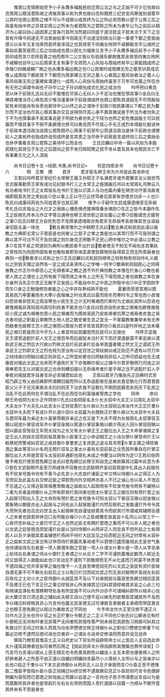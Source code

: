 <!-- { "loadSidebar": true } -->
　　惟周公克慎厥始至予小子永膺多福殷民初迁周公治之与之正始不可少愆也故曰克慎周公既没君陈继之诱掖其善以和为贵也故曰克和既厯三纪世变风移旌别淑慝毕公其时也周公君陈之绪不可以不成故以成其终为公之所必克而敬以望于公焉三后之政虽有始中终之异其实周公之所未为者君陈为之君陈之所未为者毕公为之前后以相济为心是曰协心适因革之宜各行其所当然是曰同底于道洽犹孟子犹未洽于天下之洽昔有升降今则道无不洽昔由俗革今则政无不治道洽则政治只是一事使下都之民皆由德义以永年无复怙侈而恶终是泽润之也其效至于四夷左袵罔不咸頼极言毕公成终之事如此葢至是而三后之功始成也君以民化为福故又言予小子永膺多福应前予小子垂拱仰成而言○京师首善之地而周毕二公又皆以东伯镇东都故推其余效至四夷左袵罔不咸頼也自毕公以后周家无复有事于东郊而人心风俗与周始终矣毕公真能践成终之命哉○四夷咸頼广期之也永膺多福远期之也○公其惟时成周建无穷之基至训其成式惟乂成周指下都欲其于下都而为周家建立无穷之基人心者国之基风俗者治之基人心善风俗美无穷之基建矣谓道化一成而人心风俗与周始终虽至于万年可也基之所在亦有无穷之闻谓令闻也子孙毕公之子孙训顺也成式化民之成法也
　　呜呼罔曰弗克至以休于前政孔氏曰无曰不能惟在尽其心无曰人少不足治也惟在慎其事○金氏曰无惮其难惟当尽心毋忽其少惟当谨事休于前政谓成终也周公君陈其道固无不尽而殷俗犹有未同是尚有余责也故待毕公以终之此之谓休于前政○按民寡谓以下都之民为蕞尔而不足治也尽其心慎其事亦交互说得但尽其心承不畏其难说是于所当为者勿失之于不为也慎事承不易其事说是于所欲为者勿失之于轻为也邦之安危惟兹殷士可曰民寡而不愼其事乎不刚不柔厥德允修可曰弗克而不尽其心乎先王成烈本得殷化殷说休于前政本道洽政治说周公君陈既尽心慎事于前至毕公而道洽政治是休于前政也谓使前人之美有终也指成终说但成终是言其责之当尽休于前政是言成终则三后之美始全也休字重看言周公君陈之美待毕公而全也
　　王氏应麟曰毕命一篇以风俗为本殷民既化其效见于东迁之后盟向之民不肯归郑阳樊之民不肯从晋及其末也周民东亡不肯事秦王化之入人深矣

　　尚书日记卷十五
<经部,书类,尚书日记>
　　钦定四库全书
　　尚书日记卷十六　　　　明　王樵　撰
　　君牙
　　君牙臣名穆王命为大司徒此其诰命也
　　王若曰呜呼君牙至纪扵太常穆王康王孙昭王子名满君牙或作君雅言汝父祖世笃忠贞服事勤劳王家有成功见纪録书扵三之太常王之旌旗画日月曰太常周礼司勲云凡有功者铭书扵王之太常铭名也书扵王旌以识其人与功也篇内重在继世功守家法故发端即叙其先世之羙如此○忠以事上正以守己云世笃者见其家有世徳世功非一人也○陈氏曰成康间芮伯为司徒君牙岂其后邪
　　惟予小子嗣守文武成康遗绪至无忝祖考孔氏曰言祖业之大已才之弱故心懐危惧虎尾惧咥春氷惧防○先正之臣今本譌作先王之臣按孔传本元作正字膂吕通脊也穆王资世职之臣处腹心之寄○旧服谓忠贞服劳之事○吕氏曰穆王方自忧危恐不克缵承遗绪故亦免君牙无忝祖考各欲保其世业语益亲切臣主盖一体也
　　敷五典至惟尔之中耕野王氏曰敷五典式和民则此语以施教之方典即五常父子君臣是也则者父之慈子之孝之类是也以其常行而不可易则谓之典以其不可过不可不及则谓之则尔身克正罔敢不正民心罔中惟尔之中此语以立教之本○言其不易之常道则为典所以教民者不出扵此敷者使无不知无不闻也言其秉执之常性则为则民所固有者也敬和者即劳来匡直使民彛物则各得其正而无所乖戾者也典则一也敷者求以式和之也○王氏应麟曰式和民则顺帝之则有物有则动作礼义威仪之则皆天理之自然有一定之成法圣贤传心之学唯一则字○敷典和则因民心之同得者教之尔正尔中即吾心之先得者率之教之道不外扵典则教之本惟在扵身心○教也者使人效之之谓也上之所有故下得而效之未有上之所无下得而效之者也故教之本在身尔身所当先正尔克正无敢不正矣民心不能自中尔之中民之所取中也○中正字因则字而生○身之正勉强修饬者能之心之中非存养纯熟不能也
　　夏暑雨至思其艰以图其易民乃寕夏暑雨冬大寒小民艰难之时也真氏曰夏而雨冬而寒时令之常也而小民惟曰怨咨者非怨天之雨且寒也小民生生之计无时弗艰而扵斯时为尤艰此其所以怨咨也厥惟艰哉非真知民间真切利疚者不能言也○金氏曰怨咨自伤衣食之艰难也厥惟艰哉叹小民之诚为艰难也思小民之艰难而为图其易民乃安矣艰者饥寒之艰易者衣食之易古者司徒之职虽云掌教然土地人民之数安飬生息之宜无一不掌葢教飬兼举未有无养而敎者也故穆王念小民之艰而以图易为君牙告皆其职也○眞氏曰是时井地之法未壊民之艰已若是而况今乎为人上者宜何如其圗思而后民可以无艰也
　　呜呼丕显哉文王谟至追配扵前人文王之徳百年而后崩犹未洽扵天下而訏谟逺猷莫不素定故以谟称武王继之然后大行故以烈称文显扵前武承扵后各举其盛者賛之然文王之谟武王所承武王之烈即文王之烈也规为至当有以定百世之常经故曰咸正防范不遗有以尽万年之经纬故曰罔缺曰咸正则非后人之所宜纷更也曰罔缺则非后人之所可损益也先王成康尝对掦此文武之光命而不遏佚扵天下亦惟頼尔祖父之辅今尔君牙敬明乃司徒之训用奉若先王以对掦文武之光命则纉旧服以无忝祖考者扵是乎得之岂不追配扵前人乎奉若对掦就君牙自身言非必言辅君如此也
　　王若曰君牙乃惟由先正旧典时式至昭乃辟之有乂由旧典即所谓纉旧服而所以无忝追配者在是矣衣食足敎化行而君君臣臣父父子子兄兄弟弟夫夫妇妇则天下治衣食不足敎化不眀而民彛乖失则天下乱民之治乱不在此而何在乎谓治乱不在此而在功利富强者管商之学也
　　冏命
　　序曰穆王命伯冏为太仆正作冏命○孔氏曰伯冏臣名太仆长太驭中大夫正义曰周礼太驭中大夫太仆下大夫孔以此言太仆正则官髙扵太仆故以为太驭经云命汝作大正正扵羣仆太驭中大夫而下有戎仆齐仆道仆田仆太驭最为长既称正扵羣仆故以为太驭中大夫且与君同车最为亲近太仆虽掌燕朝非亲近之任又是下大夫不得为长按周礼太驭掌驭玉辂以祀戎仆掌驭戎车齐仆掌驭金辂以賔道仆掌驭象辂以朝夕燕出入田仆掌驭田辂以田以鄙此官皆驭王车而太驭为之长又有太仆掌正王之服位出入王之大命掌诸侯之复逆王出入则自左驭而前驱其属有小臣掌王之小命诏相王之小法仪祭仆掌受命扵王以眡祭祀而警戒紏百官之戒具御仆掌羣吏之复庶民之逆与其吊劳仆掌五寝之埽除粪洒之事此等官以仆名而无预扵驭车之事太仆虽有左驭前驱之文而其所重自在扵掌正服位出入大命是其官与太驭初非通职也周礼未成之书要当以冏命为定○王若曰伯冏惟予弗克扵徳至思免厥愆金氏曰思免厥愆此穆王知自克之难欲寡其过篇中此意为多○昔在文武聪眀齐圣至万邦咸休齐荘敬也文武聪明齐圣动容周旋中礼其出入起居何有不钦发号施令何有不善今必先言小大忠良扵诸臣之中又特以侍御仆从之得正人为言而后及此盖左右交修近臣之常职而内外交相养亦圣人不已之诚心也以圣人不泄迩不忘逺之心又得近臣胥保惠胥敎诲之益故出入起居罔有不钦发号施令罔有不臧特以二者为言者盖侍御仆从之所有职焉扵其间者也观太仆掌正王之服位则有预扵君之出入起居可知出入王之大命则有预扵君之发号施令可知太驭以下掌驭玉辂以祀金辂以賔象辂以朝是亦出入起居与之同也出入起居能谨扵内然后枢机之发能谨扵外号令其大而所先者也吕氏曰世主出入起居鲜克自谨徒欲善其令而欲其行所谓咸其辅颊舌感人之末者也民若邦休岂口舌所能办哉○小大之臣咸懐忠良盖自十乱同心以至三千一心皆尽忠补益之士直已守正之人也然近臣尤有闗扵君徳之重而不可以非人居之者也以文武之廷皆徳选而犹谨扵此是以当时侍御仆从罔非正人则忠良不但外廷之士矣得若人以旦夕承弼其君盖辅徳扵燕闲不待扵大廷显见之际而昵近无间之时常有从容补正之益矣文武之圣岂有过举而待扵弼葢先事进戒不以君徳已盛而废规此尤圣世气象也侍谓给侍左右者是一项人御谓车御之官是一项人仆谓太仆羣仆是一项人从字总承上给侍左右者谓之侍从仆御扵王者谓之仆从旦夕二字不可漫防葢惟此数项人昵近无间又皆得正人故能如此也○言动无不谨则下民敬顺而无不从化逺而万邦莫不休羙谓不遗四海之忧共享安寕之福也惟予一人无良至俾克绍先烈以文武之圣犹有资扵臣故自谓无善不可不赖左右前后之士以免已扵愆而绍文武之烈无良对聪明齐圣説左右前后有位之士对小大之臣侍御仆从説匡其不及以下对承弼説与篇首思免厥愆相应匡其不及使正已也下言正已之事愆缪皆非心所发绳其愆过紏其错缪格其非妄之心此三句有眀谏显诤处有潜移黙夺处各有所宜施不可以内外分亦不可谓绳紏即所以格非心也此大槩泛言已须近臣之辅如此夫穆王自以己徳不足以继先烈欲羣臣匡辅其所不及而专以绳愆紏缪格其非心为言何也葢文武圣徳无过可谏故言承弼者主承顺而带匡救言之也穆王思免厥愆以规过为重故言之不同也
　　今予命汝作大正至交修不逮正义曰作大正正长也作仆官之长正扵羣仆令敎正之二正义不同也○张氏曰公卿进见有时仆御昵近无间有时者见其尊严无间者知其情性尊严则未易犯其颜色习熟故可紏其过失救过扵无间之时易入而其为功也早懋徳交修正侍御仆从之职也○懋徳交修重下句葢必交修不逮然后徳可进也交者非一之谓此与说命交修语同而意异说见说命
　　愼简乃僚至其惟吉士正义曰府史以下官长所自辟除命士以上皆应人主自选此命太仆谨简其僚者铨拟可者然后用之【按此则非太仆得自辟除其僚属也蔡传误矣】○巧言巧为言语以顺从上意无情实也令色善其颜色以媚说人主无本质也便者顺人之所好辟者避人之所恶不由正道以自媚曰侧媚四言最尽小人情状人主所以与之易亲亦以此也○自正于羣仆以下本文武侍御仆从罔非正人以旦夕承弼而言○仆臣正至不徳惟臣二惟臣字皆指仆臣仆臣正则绳愆纠缪交修不逮故厥后克正仆臣防则巧言令色便辟侧媚为容恱而已君徳之败恒由之而蔽以自圣之一言何也子思子所谓君出言自以为是而莫敢矫其非者也是常起扵左右左右导防而国人至扵道路以目葢一为顺从不敢忤意其终未有不至是者也
